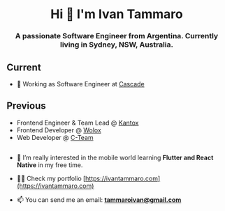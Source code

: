 <h1 align="center">Hi 👋 I'm Ivan Tammaro</h1>
<h3 align="center">A passionate Software Engineer from Argentina. Currently living in Sydney, NSW, Australia.</h3>

## Current
- 🔭 Working as Software Engineer at [Cascade](https://www.cascade.app/)

## Previous
- Frontend Engineer & Team Lead @ [Kantox](https://www.kantox.com/en/)
- Frontend Developer @ [Wolox](https://www.wolox.com.ar)
- Web Developer @ [C-Team](http://c-team.com.ar)

##
- 🌱 I’m really interested in the mobile world learning **Flutter and React Native** in my free time. 

- 👨‍💻 Check my portfolio [https://ivantammaro.com](https://ivantammaro.com)

- 📫 You can send me an email: **tammaroivan@gmail.com**
